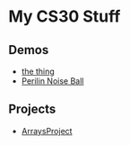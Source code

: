 # My CS30 Stuff

## Demos
- [the thing](folder-location)
- [Perilin Noise Ball](Noise-Ball)
## Projects
- [ArraysProject](Arrays-Project)